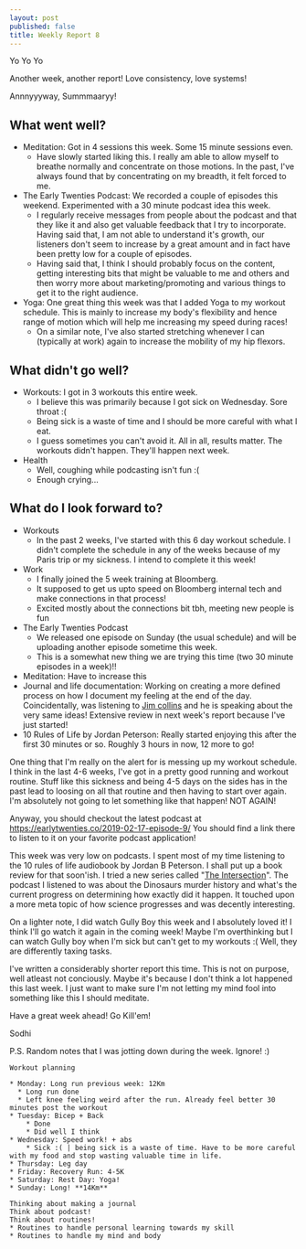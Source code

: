 ```yaml
---
layout: post
published: false
title: Weekly Report 8
---
```

Yo Yo Yo

Another week, another report!
Love consistency, love systems!

Annnyyyway,
Summmaaryy!

## What went well?
* Meditation: Got in 4 sessions this week. Some 15 minute sessions even.
	* Have slowly started liking this. I really am able to allow myself to breathe normally and concentrate on those motions. In the past, I've always found that by concentrating on my breadth, it felt forced to me.
* The Early Twenties Podcast: We recorded a couple of episodes this weekend. Experimented with a 30 minute podcast idea this week. 
	* I regularly receive messages from people about the podcast and that they like it and also get valuable feedback that I try to incorporate. Having said that, I am not able to understand it's growth, our listeners don't seem to increase by a great amount and in fact have been pretty low for a couple of episodes.
    * Having said that, I think I should probably focus on the content, getting interesting bits that might be valuable to me and others and then worry more about marketing/promoting and various things to get it to the right audience.
* Yoga: One great thing this week was that I added Yoga to my workout schedule. This is mainly to increase my body's flexibility and hence range of motion which will help me increasing my speed during races!
	* On a similar note, I've also started stretching whenever I can (typically at work) again to increase the mobility of my hip flexors.

## What didn't go well?
* Workouts: I got in 3 workouts this entire week.
	* I believe this was primarily because I got sick on Wednesday. Sore throat :(
    * Being sick is a waste of time and I should be more careful with what I eat.
    * I guess sometimes you can't avoid it. All in all, results matter. The workouts didn't happen. They'll happen next week.
* Health
	* Well, coughing while podcasting isn't fun :(
    * Enough crying...
    
## What do I look forward to?
* Workouts
	* In the past 2 weeks, I've started with this 6 day workout schedule. I didn't complete the schedule in any of the weeks because of my Paris trip or my sickness. I intend to complete it this week!
* Work
	* I finally joined the 5 week training at Bloomberg.
    * It supposed to get us upto speed on Bloomberg internal tech and make connections in that process!
    * Excited mostly about the connections bit tbh, meeting new people is fun
* The Early Twenties Podcast
	* We released one episode on Sunday (the usual schedule) and will be uploading another episode sometime this week.
    * This is a somewhat new thing we are trying this time (two 30 minute episodes in a week)!!
* Meditation: Have to increase this
* Journal and life documentation: Working on creating a more defined process on how I document my feeling at the end of the day. Coincidentally, was listening to [Jim collins](https://tim.blog/2019/02/18/jim-collins/) and he is speaking about the very same ideas! Extensive review in next week's report because I've just started!
* 10 Rules of Life by Jordan Peterson: Really started enjoying this after the first 30 minutes or so. Roughly 3 hours in now, 12 more to go!

One thing that I'm really on the alert for is messing up my workout schedule. I think in the last 4-6 weeks, I've got in a pretty good running and workout routine. Stuff like this sickness and being 4-5 days on the sides has in the past lead to loosing on all that routine and then having to start over again. I'm absolutely not going to let something like that happen! NOT AGAIN!

Anyway, you should checkout the latest podcast at https://earlytwenties.co/2019-02-17-episode-9/
You should find a link there to listen to it on your favorite podcast application!

This week was very low on podcasts. I spent most of my time listening to the 10 rules of life audiobook by Jordan B Peterson. I shall put up a book review for that soon'ish.
I tried a new series called "[The Intersection](http://www.audiomatic.in/category/the-intersection/)". The podcast I listened to was about the Dinosaurs murder history and what's the current progress on determining how exactly did it happen. It touched upon a more meta topic of how science progresses and was decently interesting.

On a lighter note, I did watch Gully Boy this week and I absolutely loved it! I think I'll go watch it again in the coming week!
Maybe I'm overthinking but I can watch Gully boy when I'm sick but can't get to my workouts :(
Well, they are differently taxing tasks.

I've written a considerably shorter report this time. This is not on purpose, well atleast not conciously. Maybe it's because I don't think a lot happened this last week.
I just want to make sure I'm not letting my mind fool into something like this
I should meditate.

Have a great week ahead! Go Kill'em!

Sodhi



P.S. Random notes that I was jotting down during the week. Ignore! :)
```
Workout planning

* Monday: Long run previous week: 12Km
  * Long run done
  * Left knee feeling weird after the run. Already feel better 30 minutes post the workout
* Tuesday: Bicep + Back
	* Done
    * Did well I think 
* Wednesday: Speed work! + abs
	* Sick :( | being sick is a waste of time. Have to be more careful with my food and stop wasting valuable time in life.  
* Thursday: Leg day
* Friday: Recovery Run: 4-5K
* Saturday: Rest Day: Yoga!
* Sunday: Long! **14Km**

Thinking about making a journal
Think about podcast!
Think about routines!
* Routines to handle personal learning towards my skill 
* Routines to handle my mind and body
```

